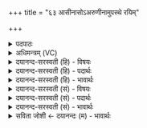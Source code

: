 +++
title = "६३ आसीनासोऽअरुणीनामुपस्थे रयिम्"

+++
<details><summary>पदपाठः</summary>

आसी॑नासः। अ॒रु॒णीना॑म्। उ॒पस्थ॒ इत्यु॒पऽस्थे॑। र॒यिम्। ध॒त्त। दा॒शुषे॑। मर्त्या॑य। पु॒त्रेभ्यः॑। पि॒त॒रः॒। तस्य॑। वस्वः॑। प्र। य॒च्छ॒त॒। ते। इह। ऊर्ज्ज॑म्। द॒धा॒त॒। ६३।
</details>

<details><summary>अधिमन्त्रम् (VC)</summary>

- पितरो देवताः
- शङ्ख ऋषिः
- विराट्त्रिष्टुप्
- धैवतः
</details>

<details><summary>दयानन्द-सरस्वती (हि) - विषयः</summary>

फिर उसी विषय को अगले मन्त्र में कहा है ॥
</details>

<details><summary>दयानन्द-सरस्वती (हि) - पदार्थः</summary>

पदार्थान्वयभाषाः -  हे (पितरः) पितृ लोगो ! तुम (इह) इस गृहाश्रम में (अरुणीनाम्) गौरवर्णयुक्त स्त्रियों के (उपस्थे) समीप में (आसीनासः) बैठे हुए (पुत्रेभ्यः) पुत्रों के और (दाशुषे) दाता (मर्त्याय) मनुष्य के लिये (रयिम्) धन को (धत्त) धरो, (तस्य) उस (वस्वः) धन के भागों को (प्र, यच्छत) दिया करो, जिससे (ते) वे स्त्री आदि सब लोग (ऊर्ज्जम्) पराक्रम को (दधात) धारण करें ॥६३ ॥
</details>

<details><summary>दयानन्द-सरस्वती (हि) - भावार्थः</summary>

भावार्थभाषाः -  वे ही वृद्ध हैं जो अपनी स्त्री ही के साथ प्रसन्न, अपनी पत्नियों का सत्कार करनेहारे, सन्तानों के लिये यथायोग्य दायभाग और सत्पात्रों को सदा दान देते हैं और वे सन्तानों को सत्कार करने योग्य होते हैं ॥६३ ॥
</details>

<details><summary>दयानन्द-सरस्वती (सं) - विषयः</summary>

पुनस्तमेव विषयमाह ॥
</details>

<details><summary>दयानन्द-सरस्वती (सं) - पदार्थः</summary>

पदार्थान्वयभाषाः -  हे पितरः ! यूयमिहारुणीनामुपस्थ आसीनासः सन्तः पुत्रेभ्यो दाशुषे मर्त्याय च रयिं धत्त, तस्य वस्वोंऽशान् प्रयच्छत, यतस्त ऊर्जं दधात ॥६३ ॥
</details>

<details><summary>दयानन्द-सरस्वती (सं) - भावार्थः</summary>

भावार्थभाषाः -  त एव वृद्धाः सन्ति ये स्वस्त्रीव्रताः स्वपत्नीनां सत्कर्त्तारोऽपत्येभ्यो यथायोग्यं दायं सत्पात्रेभ्यो दानं च सदा ददति, ते च सन्तानैर्माननीयाः सन्ति ॥६३ ॥
</details>

<details><summary>सविता जोशी ← दयानन्दः (म) - भावार्थः</summary>

भावार्थभाषाः -  तेच खरे वृद्ध असतात जे आपल्या पत्नीसमवेत प्रसन्न राहतात व पत्नींचा सत्कार करणाऱ्या संतानांना यथायोग्य पैतृक संपत्ती देतात आणि सत्पात्रांना दान देतात. तेच लोक संतानांनी सन्मान करण्यायोग्य असतात.
</details>